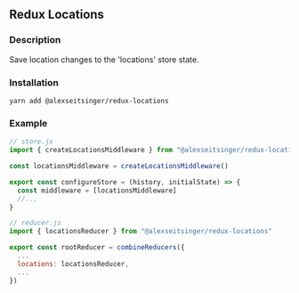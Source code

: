 ## Redux Locations

### Description

Save location changes to the 'locations' store state.

### Installation

```
yarn add @alexseitsinger/redux-locations
```

### Example

```javascript
// store.js
import { createLocationsMiddleware } from "@alexseitsinger/redux-locations"

const locationsMiddleware = createLocationsMiddleware()

export const configureStore = (history, initialState) => {
  const middleware = [locationsMiddleware]
  //...
}

// reducer.js
import { locationsReducer } from "@alexseitsinger/redux-locations"

export const rootReducer = combineReducers({
  ...
  locations: locationsReducer,
  ...
})
```
